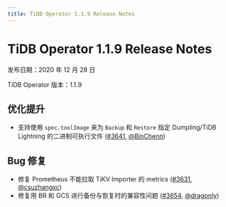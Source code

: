```yaml
---
title: TiDB Operator 1.1.9 Release Notes
---
```


# TiDB Operator 1.1.9 Release Notes

发布日期：2020 年 12 月 28 日

TiDB Operator 版本：1.1.9

## 优化提升

- 支持使用 `spec.toolImage` 来为 `Backup` 和 `Restore` 指定 Dumpling/TiDB Lightning 的二进制可执行文件 ([#3641](https://github.com/pingcap/tidb-operator/pull/3641), [@BinChenn](https://github.com/BinChenn))

## Bug 修复

- 修复 Prometheus 不能拉取 TiKV Importer 的 metrics ([#3631](https://github.com/pingcap/tidb-operator/pull/3631), [@csuzhangxc](https://github.com/csuzhangxc))
- 修复用 BR 和 GCS 进行备份与恢复时的兼容性问题 ([#3654](https://github.com/pingcap/tidb-operator/pull/3654), [@dragonly](https://github.com/dragonly))
